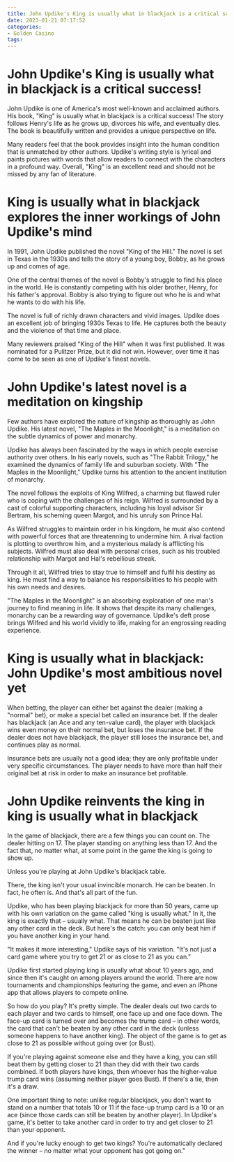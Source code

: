 ```yaml
---
title: John Updike's King is usually what in blackjack is a critical success!
date: 2023-01-21 07:17:52
categories:
- Golden Casino
tags:
---
```



#  John Updike's King is usually what in blackjack is a critical success!

John Updike is one of America's most well-known and acclaimed authors. His book, "King" is usually what in blackjack is a critical success! The story follows Henry's life as he grows up, divorces his wife, and eventually dies. The book is beautifully written and provides a unique perspective on life.

Many readers feel that the book provides insight into the human condition that is unmatched by other authors. Updike's writing style is lyrical and paints pictures with words that allow readers to connect with the characters in a profound way. Overall, "King" is an excellent read and should not be missed by any fan of literature.

#  King is usually what in blackjack explores the inner workings of John Updike's mind

In 1991, John Updike published the novel "King of the Hill." The novel is set in Texas in the 1930s and tells the story of a young boy, Bobby, as he grows up and comes of age.

One of the central themes of the novel is Bobby's struggle to find his place in the world. He is constantly competing with his older brother, Henry, for his father's approval. Bobby is also trying to figure out who he is and what he wants to do with his life.

The novel is full of richly drawn characters and vivid images. Updike does an excellent job of bringing 1930s Texas to life. He captures both the beauty and the violence of that time and place.

Many reviewers praised "King of the Hill" when it was first published. It was nominated for a Pulitzer Prize, but it did not win. However, over time it has come to be seen as one of Updike's finest novels.

#  John Updike's latest novel is a meditation on kingship

Few authors have explored the nature of kingship as thoroughly as John Updike. His latest novel, "The Maples in the Moonlight," is a meditation on the subtle dynamics of power and monarchy.

Updike has always been fascinated by the ways in which people exercise authority over others. In his early novels, such as "The Rabbit Trilogy," he examined the dynamics of family life and suburban society. With "The Maples in the Moonlight," Updike turns his attention to the ancient institution of monarchy.

The novel follows the exploits of King Wilfred, a charming but flawed ruler who is coping with the challenges of his reign. Wilfred is surrounded by a cast of colorful supporting characters, including his loyal advisor Sir Bertram, his scheming queen Margot, and his unruly son Prince Hal.

As Wilfred struggles to maintain order in his kingdom, he must also contend with powerful forces that are threatenning to undermine him. A rival faction is plotting to overthrow him, and a mysterious malady is afflicting his subjects. Wilfred must also deal with personal crises, such as his troubled relationship with Margot and Hal's rebellious streak.

Through it all, Wilfred tries to stay true to himself and fulfil his destiny as king. He must find a way to balance his responsibilities to his people with his own needs and desires.

"The Maples in the Moonlight" is an absorbing exploration of one man's journey to find meaning in life. It shows that despite its many challenges, monarchy can be a rewarding way of governance. Updike's deft prose brings Wilfred and his world vividly to life, making for an engrossing reading experience.

#  King is usually what in blackjack: John Updike's most ambitious novel yet

When betting, the player can either bet against the dealer (making a "normal" bet), or make a special bet called an insurance bet. If the dealer has blackjack (an Ace and any ten-value card), the player with blackjack wins even money on their normal bet, but loses the insurance bet. If the dealer does not have blackjack, the player still loses the insurance bet, and continues play as normal.

Insurance bets are usually not a good idea; they are only profitable under very specific circumstances. The player needs to have more than half their original bet at risk in order to make an insurance bet profitable.

#  John Updike reinvents the king in king is usually what in blackjack

In the game of blackjack, there are a few things you can count on. The dealer hitting on 17. The player standing on anything less than 17. And the fact that, no matter what, at some point in the game the king is going to show up.

Unless you're playing at John Updike's blackjack table.

There, the king isn't your usual invincible monarch. He can be beaten. In fact, he often is. And that's all part of the fun.

Updike, who has been playing blackjack for more than 50 years, came up with his own variation on the game called "king is usually what." In it, the king is exactly that – usually what. That means he can be beaten just like any other card in the deck. But here's the catch: you can only beat him if you have another king in your hand.

"It makes it more interesting," Updike says of his variation. "It's not just a card game where you try to get 21 or as close to 21 as you can."

Updike first started playing king is usually what about 10 years ago, and since then it's caught on among players around the world. There are now tournaments and championships featuring the game, and even an iPhone app that allows players to compete online.

So how do you play? It's pretty simple. The dealer deals out two cards to each player and two cards to himself, one face up and one face down. The face-up card is turned over and becomes the trump card – in other words, the card that can't be beaten by any other card in the deck (unless someone happens to have another king). The object of the game is to get as close to 21 as possible without going over (or Bust).

If you're playing against someone else and they have a king, you can still beat them by getting closer to 21 than they did with their two cards combined. If both players have kings, then whoever has the higher-value trump card wins (assuming neither player goes Bust). If there's a tie, then it's a draw.

One important thing to note: unlike regular blackjack, you don't want to stand on a number that totals 10 or 11 if the face-up trump card is a 10 or an ace (since those cards can still be beaten by another player). In Updike's game, it's better to take another card in order to try and get closer to 21 than your opponent.

And if you're lucky enough to get two kings? You're automatically declared the winner – no matter what your opponent has got going on."